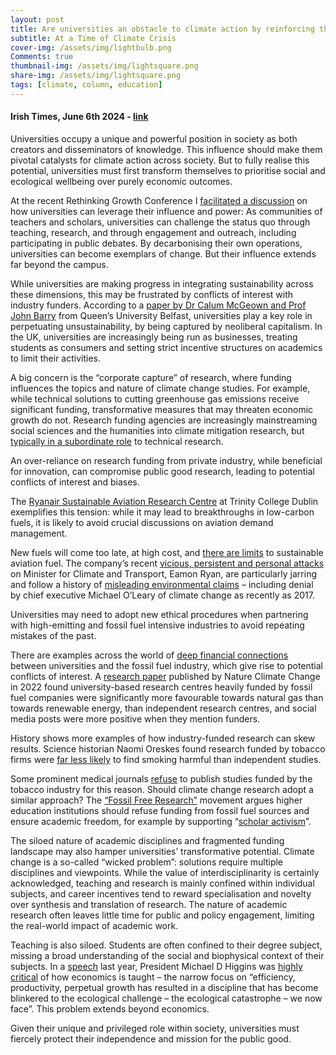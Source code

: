 ```yaml
---
layout: post
title: Are universities an obstacle to climate action by reinforcing the status quo?
subtitle: At a Time of Climate Crisis
cover-img: /assets/img/lightbulb.png
Comments: true
thumbnail-img: /assets/img/lightsquare.png
share-img: /assets/img/lightsquare.png
tags: [climate, column, education]
---
```


#### Irish Times, June 6th 2024 - [link](https://www.irishtimes.com/environment/climate-crisis/2024/07/04/are-universities-an-obstacle-to-climate-action-by-reinforcing-the-status-quo/)

Universities occupy a unique and powerful position in society as both creators and disseminators of knowledge. This influence should make them pivotal catalysts for climate action across society. But to fully realise this potential, universities must first transform themselves to prioritise social and ecological wellbeing over purely economic outcomes.

At the recent Rethinking Growth Conference I [facilitated a discussion](https://rethinking-growth.ie/conference-programme-2/) on how universities can leverage their influence and power: As communities of teachers and scholars, universities can challenge the status quo through teaching, research, and through engagement and outreach, including participating in public debates. By decarbonising their own operations, universities can become exemplars of change. But their influence extends far beyond the campus.

While universities are making progress in integrating sustainability across these dimensions, this may be frustrated by conflicts of interest with industry funders. According to a [paper by Dr Calum McGeown and Prof John Barry](https://www.frontiersin.org/journals/sustainability/articles/10.3389/frsus.2023.1166642/full) from Queen’s University Belfast, universities play a key role in perpetuating unsustainability, by being captured by neoliberal capitalism. In the UK, universities are increasingly being run as businesses, treating students as consumers and setting strict incentive structures on academics to limit their activities.

A big concern is the “corporate capture” of research, where funding influences the topics and nature of climate change studies. For example, while technical solutions to cutting greenhouse gas emissions receive significant funding, transformative measures that may threaten economic growth do not. Research funding agencies are increasingly mainstreaming social sciences and the humanities into climate mitigation research, but [typically in a subordinate role](https://www.ncbi.nlm.nih.gov/pmc/articles/PMC9245879/) to technical research.

An over-reliance on research funding from private industry, while beneficial for innovation, can compromise public good research, leading to potential conflicts of interest and biases.

The [Ryanair Sustainable Aviation Research Centre](https://www.tcd.ie/news_events/articles/2024/ryanair-and-trinity-extend-sustainable-aviation-research-partnership/) at Trinity College Dublin exemplifies this tension: while it may lead to breakthroughs in low-carbon fuels, it is likely to avoid crucial discussions on aviation demand management.

New fuels will come too late, at high cost, and [there are limits](https://www.irishtimes.com/environment/climate-crisis/2024/06/06/carbon-emissions-from-aviation-cant-be-swept-under-the-carpet/) to sustainable aviation fuel. The company’s recent [vicious, persistent and personal attacks](https://www.irishtimes.com/opinion/2024/06/24/the-vile-abuse-of-eamon-ryan-has-chilling-effect-on-climate-action/) on Minister for Climate and Transport, Eamon Ryan, are particularly jarring and follow a history of [misleading environmental claims](https://www.desmog.com/michael-o-leary/) – including denial by chief executive Michael O’Leary of climate change as recently as 2017.

Universities may need to adopt new ethical procedures when partnering with high-emitting and fossil fuel intensive industries to avoid repeating mistakes of the past.

There are examples across the world of [deep financial connections](https://www.theguardian.com/environment/climate-consensus-97-per-cent/2017/mar/13/the-fossil-fuel-industrys-invisible-colonization-of-academia) between universities and the fossil fuel industry, which give rise to potential conflicts of interest. A [research paper](https://www.nature.com/articles/s41558-022-01521-3) published by Nature Climate Change in 2022 found university-based research centres heavily funded by fossil fuel companies were significantly more favourable towards natural gas than towards renewable energy, than independent research centres, and social media posts were more positive when they mention funders.

History shows more examples of how industry-funded research can skew results. Science historian Naomi Oreskes found research funded by tobacco firms were [far less likely](https://www.scientificamerican.com/article/fossil-fuel-money-will-undermine-stanford-rsquo-s-new-sustainability-school/) to find smoking harmful than independent studies.

Some prominent medical journals [refuse](https://theconversation.com/medical-journals-refuse-to-publish-tobacco-funded-research-19201) to publish studies funded by the tobacco industry for this reason. Should climate change research adopt a similar approach? The [“Fossil Free Research”](https://www.fossilfreeresearch.org/) movement argues higher education institutions should refuse funding from fossil fuel sources and ensure academic freedom, for example by supporting “[scholar activism](https://www.uu.nl/en/opinion/what-if-universities-would-support-scholar-activism)”.

The siloed nature of academic disciplines and fragmented funding landscape may also hamper universities’ transformative potential. Climate change is a so-called “wicked problem”: solutions require multiple disciplines and viewpoints. While the value of interdisciplinarity is certainly acknowledged, teaching and research is mainly confined within individual subjects, and career incentives tend to reward specialisation and novelty over synthesis and translation of research. The nature of academic research often leaves little time for public and policy engagement, limiting the real-world impact of academic work.

Teaching is also siloed. Students are often confined to their degree subject, missing a broad understanding of the social and biophysical context of their subjects. In a [speech](https://www.irishtimes.com/politics/2023/04/28/president-condemns-obsession-with-economic-growth/) last year, President Michael D Higgins was [highly critical](https://www.irishtimes.com/politics/2023/04/28/president-condemns-obsession-with-economic-growth/) of how economics is taught – the narrow focus on “efficiency, productivity, perpetual growth has resulted in a discipline that has become blinkered to the ecological challenge – the ecological catastrophe – we now face”. This problem extends beyond economics.

Given their unique and privileged role within society, universities must fiercely protect their independence and mission for the public good.
